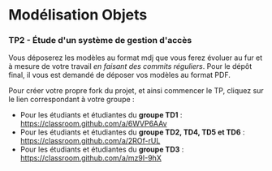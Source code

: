 # Modélisation Objets

### TP2 - Étude d'un système de gestion d'accès

Vous déposerez les modèles au format mdj que vous ferez évoluer au fur et à mesure de votre travail *en faisant des commits réguliers*.
Pour le dépôt final, il vous est demandé de déposer vos modèles au format PDF. 

Pour créer votre propre fork du projet, et ainsi commencer le TP, cliquez sur le lien correspondant à votre groupe :

* Pour les étudiants et étudiantes du **groupe TD1** : https://classroom.github.com/a/6WVP6AAv
* Pour les étudiants et étudiantes du **groupe TD2, TD4, TD5 et TD6** : https://classroom.github.com/a/2ROf-rUL
* Pour les étudiants et étudiantes du **groupe TD3** : https://classroom.github.com/a/mz9I-9hX
